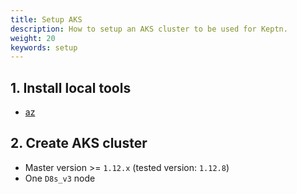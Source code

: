 ```yaml
---
title: Setup AKS
description: How to setup an AKS cluster to be used for Keptn.
weight: 20
keywords: setup
---
```


## 1. Install local tools
  - [az](https://docs.microsoft.com/en-us/cli/azure/install-azure-cli)

## 2. Create AKS cluster
  - Master version >= `1.12.x` (tested version: `1.12.8`)
  - One `D8s_v3` node

